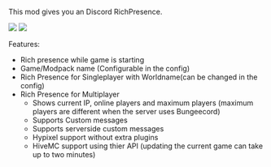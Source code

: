 This mod gives you an Discord RichPresence.

![](https://cf.way2muchnoise.eu/short_300569.svg) ![](https://cf.way2muchnoise.eu/versions/For%20MC_300569_all.svg)


Features:
- Rich presence while game is starting
- Game/Modpack name (Configurable in the config)
- Rich Presence for Singleplayer with Worldname(can be changed in the config)
- Rich Presence for Multiplayer
  - Shows current IP, online players and maximum players (maximum players are different when the server uses Bungeecord)
  - Supports Custom messages
  - Supports serverside custom messages
  - Hypixel support without extra plugins
  - HiveMC support using thier API (updating the current game can take up to two minutes)